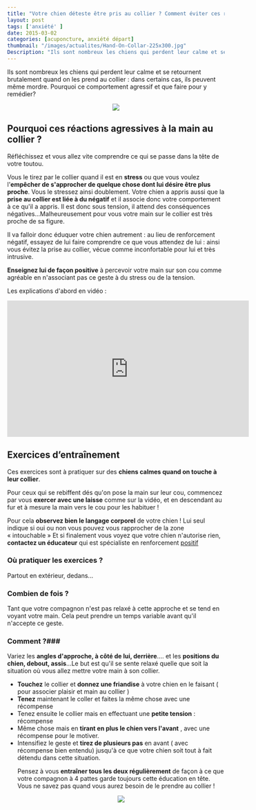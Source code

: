 ```yaml
---
title: "Votre chien déteste être pris au collier ? Comment éviter ces réactions ?"
layout: post
tags: ['anxiété' ]
date: 2015-03-02
categories: [acuponcture, anxiété départ]
thumbnail: "/images/actualites/Hand-On-Collar-225x300.jpg"
Description: "Ils sont nombreux les chiens qui perdent leur calme et se retournent brutalement quand on les prend au collier : dans certains cas, ils peuvent même mordre."
---
```


Ils sont nombreux les chiens qui perdent leur calme et se retournent brutalement quand on les prend au collier : dans certains cas, ils peuvent même mordre.
Pourquoi ce comportement agressif et que faire pour y remédier?

<p align="center"><img src= "/images/actualites/Hand-On-Collar-225x300.jpg"></p>

## Pourquoi ces réactions agressives à la main au collier ? ##
Réfléchissez et vous allez vite comprendre ce qui se passe dans la tête de votre toutou.

Vous le tirez par le collier quand il est en <b>stress</b> ou que vous voulez l'<b>empêcher de s'approcher de quelque chose dont lui désire être plus proche</b>. Vous le stressez ainsi doublement. Votre chien a appris aussi que la <b>prise au collier est liée à du négatif</b> et il associe donc votre comportement à ce qu'il a appris. Il est donc sous tension, il attend des conséquences négatives...Malheureusement pour vous votre main sur le collier est très proche de sa figure.

Il va falloir donc éduquer votre chien autrement : au lieu de renforcement négatif, essayez de lui faire comprendre ce que vous attendez de lui : ainsi vous évitez la prise au collier, vécue comme inconfortable pour lui et très intrusive.

<b>Enseignez lui de façon positive</b> à percevoir votre main sur son cou comme agréable en n'associant pas ce geste à du stress ou de la tension.

 Les explications d'abord en vidéo :

<p align="center"><iframe width="560" height="315" src="https://www.youtube.com/embed/JLoPzshhLhM" frameborder="0" allowfullscreen></iframe></p>








## Exercices d’entraînement ##
Ces exercices sont à pratiquer sur des <b>chiens calmes quand on touche à leur collier</b>.

Pour ceux qui se rebiffent dés qu'on pose la main sur leur cou, commencez par vous <b>exercer avec une laisse</b> comme sur la vidéo, et en descendant au fur et à mesure la main vers le cou pour les habituer !

Pour cela <b>observez bien le langage corporel</b> de votre chien ! Lui seul indique si oui ou non vous pouvez vous rapprocher de la zone « intouchable » Et si finalement vous voyez que votre chien n'autorise rien, <b>contactez un éducateur</b> qui est spécialiste en renforcement <a href="http://thinkpawsitivedog.com/blog/collar-grab/" target="_blank"> positif </a>

### Où pratiquer les exercices ? ###
Partout en extérieur, dedans...

### Combien de fois ?  ###
Tant que votre compagnon n'est pas relaxé à cette approche et se tend en voyant votre main. Cela peut prendre un temps variable avant qu'il n'accepte ce geste.

### Comment ?###
Variez les <b> angles d'approche, à côté de lui, derrière</b>.... et les <b>positions du chien, debout, assis</b>...Le but est qu'il se sente relaxé quelle que soit la situation où vous allez mettre votre main à son collier.
<ul>
<li> <b>Touchez</b> le collier et <b>donnez une friandise</b> à votre chien en le faisant ( pour associer plaisir et main au collier ) </li>
<li> <b>Tenez</b> maintenant le coller et faites la même chose avec une récompense </li>
<li> Tenez ensuite le collier mais en effectuant une <b>petite tension</b> : récompense </li>
<li> Même chose mais en <b> tirant en plus le chien vers l'avant</b> , avec une récompense pour le motiver. </li>
<li> Intensifiez le geste et <b> tirez de plusieurs pas</b>  en avant ( avec récompense bien entendu) jusqu'à ce que votre chien soit tout à fait détendu dans cette situation.</li>


Pensez à vous <b>entraîner tous les deux régulièrement</b> de façon à ce que votre compagnon à 4 pattes garde toujours cette éducation en tête. Vous ne savez pas quand vous aurez besoin de le prendre au collier !




<p align="center"><img src= "/images/actualites/giphy.gif"></p>



